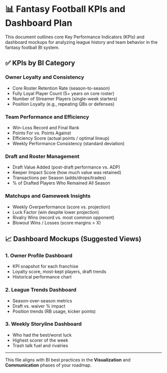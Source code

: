 # 📊 Fantasy Football KPIs and Dashboard Plan

This document outlines core Key Performance Indicators (KPIs) and dashboard mockups for analyzing league history and team behavior in the fantasy football BI system.

## ✅ KPIs by BI Category

### Owner Loyalty and Consistency
- Core Roster Retention Rate (season-to-season)
- Fully Loyal Player Count (5+ years on core roster)
- Number of Streamer Players (single-week starters)
- Position Loyalty (e.g., repeating QBs or defenses)

### Team Performance and Efficiency
- Win-Loss Record and Final Rank
- Points For vs. Points Against
- Efficiency Score (actual points / optimal lineup)
- Weekly Performance Consistency (standard deviation)

### Draft and Roster Management
- Draft Value Added (post-draft performance vs. ADP)
- Keeper Impact Score (how much value was retained)
- Transactions per Season (adds/drops/trades)
- % of Drafted Players Who Remained All Season

### Matchups and Gameweek Insights
- Weekly Overperformance (score vs. projection)
- Luck Factor (win despite lower projection)
- Rivalry Wins (record vs. most common opponent)
- Blowout Wins / Losses (score margins > X)

## 📈 Dashboard Mockups (Suggested Views)

### 1. Owner Profile Dashboard
- KPI snapshot for each franchise
- Loyalty score, most-kept players, draft trends
- Historical performance chart

### 2. League Trends Dashboard
- Season-over-season metrics
- Draft vs. waiver % impact
- Position trends (RB usage, kicker points)

### 3. Weekly Storyline Dashboard
- Who had the best/worst luck
- Highest scorer of the week
- Trash talk fuel and rivalries

---
This file aligns with BI best practices in the **Visualization** and **Communication** phases of your roadmap.
